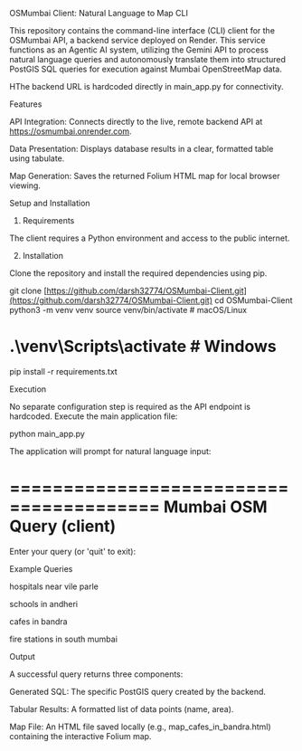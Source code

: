 OSMumbai Client: Natural Language to Map CLI

This repository contains the command-line interface (CLI) client for the OSMumbai API, a backend service deployed on Render. This service functions as an Agentic AI system, utilizing the Gemini API to process natural language queries and autonomously translate them into structured PostGIS SQL queries for execution against Mumbai OpenStreetMap data.

HThe backend URL is hardcoded directly in main_app.py for connectivity.

Features

API Integration: Connects directly to the live, remote backend API at https://osmumbai.onrender.com.

Data Presentation: Displays database results in a clear, formatted table using tabulate.

Map Generation: Saves the returned Folium HTML map for local browser viewing.

Setup and Installation

1. Requirements

The client requires a Python environment and access to the public internet.

2. Installation

Clone the repository and install the required dependencies using pip.

git clone [https://github.com/darsh32774/OSMumbai-Client.git](https://github.com/darsh32774/OSMumbai-Client.git)
cd OSMumbai-Client
python3 -m venv venv
source venv/bin/activate  # macOS/Linux
# .\venv\Scripts\activate  # Windows

pip install -r requirements.txt



Execution

No separate configuration step is required as the API endpoint is hardcoded. Execute the main application file:

python main_app.py



The application will prompt for natural language input:

========================================
  Mumbai OSM Query (client)
========================================

Enter your query (or 'quit' to exit): 



Example Queries

hospitals near vile parle

schools in andheri

cafes in bandra

fire stations in south mumbai

Output

A successful query returns three components:

Generated SQL: The specific PostGIS query created by the backend.

Tabular Results: A formatted list of data points (name, area).

Map File: An HTML file saved locally (e.g., map_cafes_in_bandra.html) containing the interactive Folium map.
